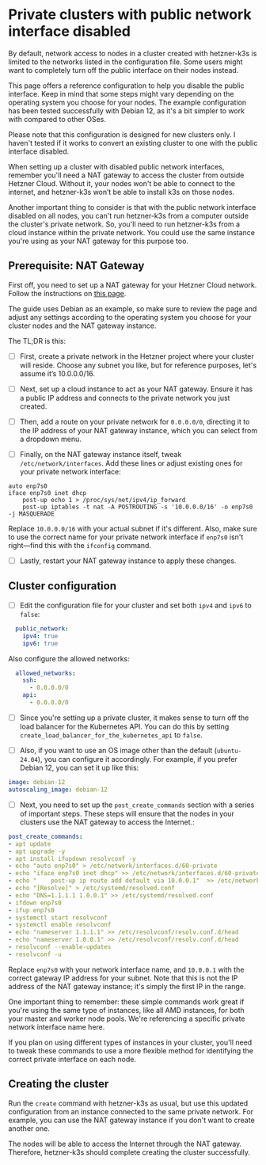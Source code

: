 # Private clusters with public network interface disabled

By default, network access to nodes in a cluster created with hetzner-k3s is limited to the networks listed in the configuration file. Some users might want to completely turn off the public interface on their nodes instead.

This page offers a reference configuration to help you disable the public interface. Keep in mind that some steps might vary depending on the operating system you choose for your nodes. The example configuration has been tested successfully with Debian 12, as it's a bit simpler to work with compared to other OSes.

Please note that this configuration is designed for new clusters only. I haven't tested if it works to convert an existing cluster to one with the public interface disabled.

When setting up a cluster with disabled public network interfaces, remember you'll need a NAT gateway to access the cluster from outside Hetzner Cloud. Without it, your nodes won't be able to connect to the internet, and hetzner-k3s won’t be able to install k3s on those nodes.

Another important thing to consider is that with the public network interface disabled on all nodes, you can't run hetzner-k3s from a computer outside the cluster's private network. So, you'll need to run hetzner-k3s from a cloud instance within the private network. You could use the same instance you're using as your NAT gateway for this purpose too.

## Prerequisite: NAT Gateway

First off, you need to set up a NAT gateway for your Hetzner Cloud network. Follow the instructions on [this page](https://community.hetzner.com/tutorials/how-to-set-up-nat-for-cloud-networks).

The guide uses Debian as an example, so make sure to review the page and adjust any settings according to the operating system you choose for your cluster nodes and the NAT gateway instance.

The TL;DR is this:

- [ ] First, create a private network in the Hetzner project where your cluster will reside. Choose any subnet you like, but for reference purposes, let's assume it’s 10.0.0.0/16.

- [ ] Next, set up a cloud instance to act as your NAT gateway. Ensure it has a public IP address and connects to the private network you just created.

- [ ] Then, add a route on your private network for `0.0.0.0/0`, directing it to the IP address of your NAT gateway instance, which you can select from a dropdown menu.

- [ ] Finally, on the NAT gateway instance itself, tweak `/etc/network/interfaces`. Add these lines or adjust existing ones for your private network interface:

```
auto enp7s0
iface enp7s0 inet dhcp
    post-up echo 1 > /proc/sys/net/ipv4/ip_forward
    post-up iptables -t nat -A POSTROUTING -s '10.0.0.0/16' -o enp7s0 -j MASQUERADE
```

Replace `10.0.0.0/16` with your actual subnet if it's different. Also, make sure to use the correct name for your private network interface if `enp7s0` isn't right—find this with the `ifconfig` command.

- [ ] Lastly, restart your NAT gateway instance to apply these changes.


## Cluster configuration

- [ ] Edit the configuration file for your cluster and set both `ipv4` and `ipv6` to `false`:

```yaml
  public_network:
    ipv4: true
    ipv6: true
```

Also configure the allowed networks:

```yaml
  allowed_networks:
    ssh:
      - 0.0.0.0/0
    api:
      - 0.0.0.0/0
```

- [ ] Since you're setting up a private cluster, it makes sense to turn off the load balancer for the Kubernetes API. You can do this by setting `create_load_balancer_for_the_kubernetes_api` to `false`.

- [ ] Also, if you want to use an OS image other than the default (`ubuntu-24.04`), you can configure it accordingly. For example, if you prefer Debian 12, you can set it up like this:

```yaml
image: debian-12
autoscaling_image: debian-12
```

- [ ] Next, you need to set up the `post_create_commands` section with a series of important steps. These steps will ensure that the nodes in your clusters use the NAT gateway to access the Internet.:

```yaml
post_create_commands:
- apt update
- apt upgrade -y
- apt install ifupdown resolvconf -y
- echo "auto enp7s0" > /etc/network/interfaces.d/60-private
- echo "iface enp7s0 inet dhcp" >> /etc/network/interfaces.d/60-private
- echo "    post-up ip route add default via 10.0.0.1"  >> /etc/network/interfaces.d/60-private
- echo "[Resolve]" > /etc/systemd/resolved.conf
- echo "DNS=1.1.1.1 1.0.0.1" >> /etc/systemd/resolved.conf
- ifdown enp7s0
- ifup enp7s0
- systemctl start resolvconf
- systemctl enable resolvconf
- echo "nameserver 1.1.1.1" >> /etc/resolvconf/resolv.conf.d/head
- echo "nameserver 1.0.0.1" >> /etc/resolvconf/resolv.conf.d/head
- resolvconf --enable-updates
- resolvconf -u
```

Replace `enp7s0` with your network interface name, and `10.0.0.1` with the correct gateway IP address for your subnet. Note that this is not the IP address of the NAT gateway instance; it's simply the first IP in the range.

One important thing to remember: these simple commands work great if you're using the same type of instances, like all AMD instances, for both your master and worker node pools. We're referencing a specific private network interface name here.

If you plan on using different types of instances in your cluster, you'll need to tweak these commands to use a more flexible method for identifying the correct private interface on each node.

## Creating the cluster

Run the `create` command with hetzner-k3s as usual, but use this updated configuration from an instance connected to the same private network. For example, you can use the NAT gateway instance if you don't want to create another one.

The nodes will be able to access the Internet through the NAT gateway. Therefore, hetzner-k3s should complete creating the cluster successfully.
